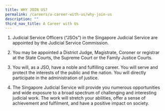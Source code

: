 ```yaml
---
title: WHY JOIN US?
permalink: /careers/a-career-with-us/why-join-us
description: ""
third_nav_title: A Career with Us
---
```

1.   Judicial Service Officers (“JSOs”) in the Singapore Judicial Service are appointed by the Judicial Service Commission.

2. You may be appointed a District Judge, Magistrate, Coroner or registrar at the State Courts, the Supreme Court or the Family Justice Courts.

3. You will, as a JSO, have a noble and fulfilling career. You will serve and protect the interests of the public and the nation.  You will directly participate in the administration of justice.

4. The Singapore Judicial Service will provide you numerous opportunities and wide exposure to a broad spectrum of challenging and interesting judicial work. The work will stretch your abilities, offer a sense of achievement and fulfilment, and have a positive impact on society.
